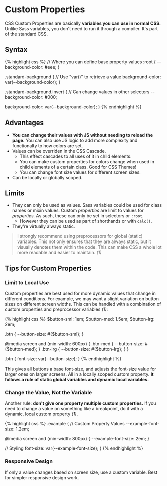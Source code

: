 # Custom Properties

CSS Custom Properties are basically **variables you can use in normal CSS.** Unlike Sass variables, you don't need to run it through a compiler. It's part of the standard CSS.

## Syntax

{% highlight css %}
// Where you can define base property values
:root { --background-color: #eee; }

.standard-background {
  // Use "var()" to retrieve a value
  background-color: var(--background-color);
}

.standard-background.invert {
  // Can change values in other selectors
  --background-color: #000;

  background-color: var(--background-color);
}
{% endhighlight %}

## Advantages

* **You can change their values with JS without needing to reload the page.** You can also use JS logic to add more complexity and functionalty to how colors are set.
* Values can be overriden in the CSS Cascade.
  * This effect cascades to all uses of it in child elements.
  * You can make custom properties for colors change when used in child elements of a certain class. Good for CSS Themes!
  * You can change font size values for different screen sizes.
* Can be locally or globally scoped.

## Limits

* They can only be used as values. Sass variables could be used for class names or mixin values. Custom _properties_ are limit to values for _properties._ As such, these can only be set in selectors or `:root`.
  * However they can be used as part of shorthands or with `calc()`.
* They're virtually always static.

> I strongly recommend using preprocessors for global (static) variables. This not only ensures that they are always static, but it visually denotes them within the code. This can make CSS a whole lot more readable and easier to maintain. _(1)_

## Tips for Custom Properties

### Limit to Local Use

Custom properties are best used for more dynamic values that change in different conditions. For example, we may want a slight variation on button sizes on different screen widths. This can be handled with a combination of custom properties and preprocessor variables _(1)_:

{% highlight css %}
$button-sml: 1em;
$button-med: 1.5em;
$button-lrg: 2em;

.btn { --button-size: #{$button-sml}; }

@media screen and (min-width: 600px) {
  .btn-med { --button-size: #{$button-med}; }
  .btn-lrg { --button-size: #{$button-lrg}; }
}

.btn { font-size: var(--button-size); }
{% endhighlight %}

This gives all buttons a base font-size, and adjusts the font-size value for larger ones on larger screens. All in a locally scoped custom property. **It follows a rule of static global variables and dynamic local variables.**

### Change the Value, Not the Variable

Another rule: **don't give one property multiple custom properties.** If you need to change a value on something like a breakpoint, do it with a dynamic, local custom property _(1)_.

{% highlight css %}
.example {
  // Custom Property Values
  --example-font-size: 1.2em;

  @media screen and (min-width: 800px) {
    --example-font-size: 2em;
  }

  // Styling
  font-size: var(--example-font-size);
}
{% endhighlight %}

### Responsive Design

If only a value changes based on screen size, use a custom variable. Best for simpler responsive design work.
